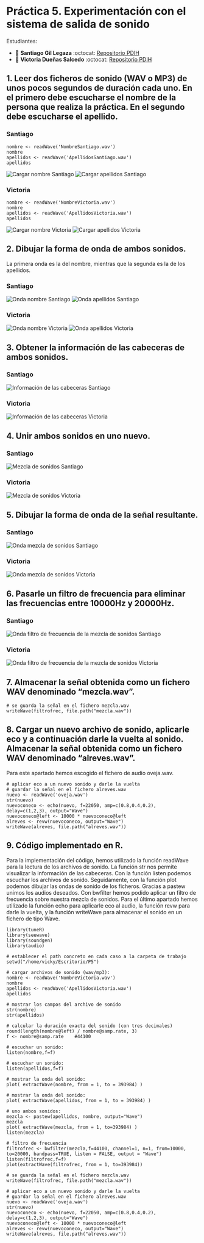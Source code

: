 # Práctica 5. Experimentación con el sistema de salida de sonido

Estudiantes:

- :bust_in_silhouette:  **Santiago Gil Legaza** :octocat: [Repositorio PDIH](https://github.com/Gogilga/PDIH)
- :bust_in_silhouette:  **Victoria Dueñas Salcedo** :octocat: [Repositorio PDIH](https://github.com/vduesal/PDIH)

## 1. Leer dos ficheros de sonido (WAV o MP3) de unos pocos segundos de duración cada uno. En el primero debe escucharse el nombre de la persona que realiza la práctica. En el segundo debe escucharse el apellido.

### Santiago

```
nombre <- readWave('NombreSantiago.wav')
nombre
apellidos <- readWave('ApellidosSantiago.wav')
apellidos
```

![Cargar nombre Santiago](img/CargarNombreSantiago.jpg)
![Cargar apellidos Santiago](img/CargarApellidoSantiago.jpg)

### Victoria

```
nombre <- readWave('NombreVictoria.wav')
nombre
apellidos <- readWave('ApellidosVictoria.wav')
apellidos
```

![Cargar nombre Victoria](img/CargarNombreVictoria.png)
![Cargar apellidos Victoria](img/CargarApellidoVictoria.png)

## 2. Dibujar la forma de onda de ambos sonidos.

La primera onda es la del nombre, mientras que la segunda es la de los apellidos.

### Santiago

![Onda nombre Santiago](img/OndaNombreSantiago.png)
![Onda apellidos Santiago](img/OndaApellidoSantiago.png)

### Victoria

![Onda nombre Victoria](img/OndaNombreVictoria.png)
![Onda apellidos Victoria](img/OndaApellidoVictoria.png)

## 3. Obtener la información de las cabeceras de ambos sonidos.

### Santiago

![Información de las cabeceras Santiago](img/InformacionCabecerasSantiago.jpg)

### Victoria

![Información de las cabeceras Victoria](img/InformacionCabecerasVictoria.png)

## 4. Unir ambos sonidos en uno nuevo.

### Santiago

![Mezcla de sonidos Santiago](img/MezclaNombreApellidoSantiago.jpg)

### Victoria

![Mezcla de sonidos Victoria](img/MezclaNombreApellidoVictoria.png)

## 5. Dibujar la forma de onda de la señal resultante.

### Santiago

![Onda mezcla de sonidos Santiago](img/OndaMezclaSantiago.png)

### Victoria

![Onda mezcla de sonidos Victoria](img/OndaMezclaVictoria.png)

## 6. Pasarle un filtro de frecuencia para eliminar las frecuencias entre 10000Hz y 20000Hz.

### Santiago

![Onda filtro de frecuencia de la mezcla de sonidos Santiago](img/FiltroFrecuenciaMezclaSantiago.png)

### Victoria

![Onda filtro de frecuencia de la mezcla de sonidos Victoria](img/FiltroFrecuenciaMezclaVictoria.png)

## 7. Almacenar la señal obtenida como un fichero WAV denominado “mezcla.wav”.

```
# se guarda la señal en el fichero mezcla.wav
writeWave(filtrofrec, file.path("mezcla.wav"))
```

## 8. Cargar un nuevo archivo de sonido, aplicarle eco y a continuación darle la vuelta al sonido. Almacenar la señal obtenida como un fichero WAV denominado “alreves.wav”.

Para este apartado hemos escogido el fichero de audio oveja.wav.

```
# aplicar eco a un nuevo sonido y darle la vuelta
# guardar la señal en el fichero alreves.wav
nuevo <- readWave('oveja.wav')
str(nuevo)
nuevoconeco <- echo(nuevo, f=22050, amp=c(0.8,0.4,0.2), delay=c(1,2,3), output="Wave")
nuevoconeco@left <- 10000 * nuevoconeco@left
alreves <- revw(nuevoconeco, output="Wave")
writeWave(alreves, file.path("alreves.wav"))
```

## 9. Código implementado en R.

Para la implementación del código, hemos utilizado la función readWave para la lectura de los archivos de sonido. La función str nos permite visualizar la información de las cabeceras. Con la función listen podemos escuchar los archivos de sonido. Seguidamente, con la función plot podemos dibujar las ondas de sonido de los ficheros. Gracias a pastew unimos los audios deseados. Con bwfilter hemos podido aplicar un filtro de frecuencia sobre nuestra mezcla de sonidos.
Para el último apartado hemos utilizado la función echo para aplicarle eco al audio, la función revw para darle la vuelta, y la función writeWave para almacenar el sonido en un fichero de tipo Wave.

```
library(tuneR)
library(seewave)
library(soundgen)
library(audio)

# establecer el path concreto en cada caso a la carpeta de trabajo
setwd("/home/vicky/Escritorio/P5")

# cargar archivos de sonido (wav/mp3):
nombre <- readWave('NombreVictoria.wav')
nombre
apellidos <- readWave('ApellidosVictoria.wav')
apellidos

# mostrar los campos del archivo de sonido
str(nombre)
str(apellidos)

# calcular la duración exacta del sonido (con tres decimales)
round(length(nombre@left) / nombre@samp.rate, 3)
f <- nombre@samp.rate    #44100

# escuchar un sonido:
listen(nombre,f=f)

# escuchar un sonido:
listen(apellidos,f=f)

# mostrar la onda del sonido:
plot( extractWave(nombre, from = 1, to = 393984) )

# mostrar la onda del sonido:
plot( extractWave(apellidos, from = 1, to = 393984) )

# uno ambos sonidos:
mezcla <- pastew(apellidos, nombre, output="Wave")
mezcla
plot( extractWave(mezcla, from = 1, to=393984) )
listen(mezcla)

# filtro de frecuencia 
filtrofrec <- bwfilter(mezcla,f=44100, channel=1, n=1, from=10000, to=20000, bandpass=TRUE, listen = FALSE, output = "Wave")
listen(filtrofrec,f=f)
plot(extractWave(filtrofrec, from = 1, to=393984))

# se guarda la señal en el fichero mezcla.wav
writeWave(filtrofrec, file.path("mezcla.wav"))

# aplicar eco a un nuevo sonido y darle la vuelta
# guardar la señal en el fichero alreves.wav
nuevo <- readWave('oveja.wav')
str(nuevo)
nuevoconeco <- echo(nuevo, f=22050, amp=c(0.8,0.4,0.2), delay=c(1,2,3), output="Wave")
nuevoconeco@left <- 10000 * nuevoconeco@left
alreves <- revw(nuevoconeco, output="Wave")
writeWave(alreves, file.path("alreves.wav"))
```
